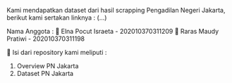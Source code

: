 Kami mendapatkan dataset dari hasil scrapping Pengadilan Negeri Jakarta, berikut kami sertakan linknya : (...)
 
Nama Anggota :
📌 Elna Pocut Israeta - 202010370311209
📌 Raras Maudy Pratiwi - 202010370311198

📝 Isi dari repository kami meliputi :
1. Overview PN Jakarta
2. Dataset PN Jakarta
